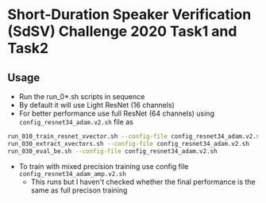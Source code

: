# Short-Duration Speaker Verification (SdSV) Challenge 2020 Task1 and Task2

## Usage

   - Run the run_0*.sh scripts in sequence
   - By default it will use Light ResNet (16 channels)
   - For better performance use full ResNet (64 channels) using `config_resnet34_adam.v2.sh` file as
```bash
run_010_train_resnet_xvector.sh --config-file config_resnet34_adam.v2.sh
run_030_extract_xvectors.sh --config-file config_resnet34_adam.v2.sh
run_030_eval_be.sh --config-file config_resnet34_adam.v2.sh
```

   - To train with mixed precision training use config file `config_resnet34_adam_amp.v2.sh`
     - This runs but I haven't checked whether the final performance is the same as full precison training
